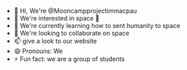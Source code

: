 - 👋 Hi, We're @Mooncampprojectimmacpau
- 👀 We're interested in space 🚀
- 🌱 We're currently learning how to sent humanity to space
- 💞️ We're looking to collaborate on space
- 📫 give a look to our website
- 😄 Pronouns: We
- ⚡ Fun fact: we are a group of students

<!---
Mooncampprojectimmacpau/Mooncampprojectimmacpau is a ✨ special ✨ repository because its `README.md` (this file) appears on your GitHub profile.
You can click the Preview link to take a look at your changes.
--->
